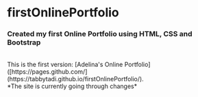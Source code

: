# firstOnlinePortfolio
### Created my first Online Portfolio using HTML, CSS and Bootstrap
<br>
This is the first version: [Adelina's Online Portfolio]([https://pages.github.com/](https://tabbytadi.github.io/firstOnlinePortfolio/).
<br>
*The site is currently going through changes*
